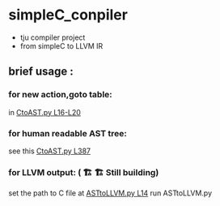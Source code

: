 # simpleC_conpiler

+ tju compiler project
+ from simpleC to LLVM IR

## brief usage :

### for new action,goto table:
in [CtoAST.py L16-L20](https://github.com/soryxie/simpleC_conpiler/blob/main/CtoAST.py#L16:L20)

### for human readable AST tree:
see this [CtoAST.py L387](https://github.com/soryxie/simpleC_conpiler/blob/main/CtoAST.py#L387)

### for LLVM output: ( 🏗️ 🏗️ Still building)
set the path to C file at [ASTtoLLVM.py L14](https://github.com/soryxie/simpleC_conpiler/blob/main/ASTtoLLVM.py#L14)
run ASTtoLLVM.py

